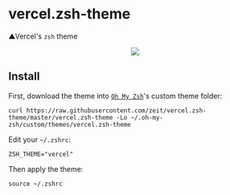 # vercel.zsh-theme
▲Vercel's `zsh` theme

<p align="center">
  <img src="https://raw.githubusercontent.com/zeit/vercel.zsh-theme/master/screenshot.png?v=2">
</p>

## Install

First, download the theme into [`Oh My Zsh`](https://github.com/robbyrussell/oh-my-zsh)'s custom theme folder:

```
curl https://raw.githubusercontent.com/zeit/vercel.zsh-theme/master/vercel.zsh-theme -Lo ~/.oh-my-zsh/custom/themes/vercel.zsh-theme
```

Edit your `~/.zshrc`:

```
ZSH_THEME="vercel"
```

Then apply the theme:

```
source ~/.zshrc
```
